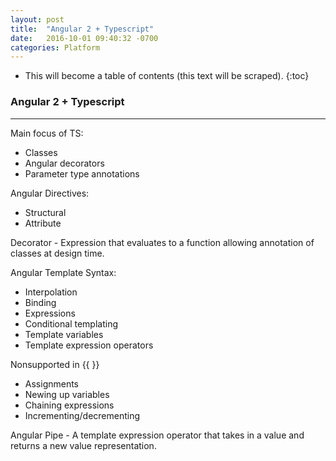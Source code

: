 ```yaml
---
layout: post
title:  "Angular 2 + Typescript"
date:   2016-10-01 09:40:32 -0700
categories: Platform
---
```

* This will become a table of contents (this text will be scraped).
{:toc}

### Angular 2 + Typescript
<hr />

Main focus of TS: 

* Classes
* Angular decorators
* Parameter type annotations

Angular Directives:

* Structural
* Attribute

Decorator - Expression that evaluates to a function allowing annotation of classes at design time.

Angular Template Syntax:

* Interpolation
* Binding
* Expressions
* Conditional templating
* Template variables
* Template expression operators 

Nonsupported in {{ }}

* Assignments
* Newing up variables
* Chaining expressions
* Incrementing/decrementing

Angular Pipe - A template expression operator that takes in a value and returns a new value representation.